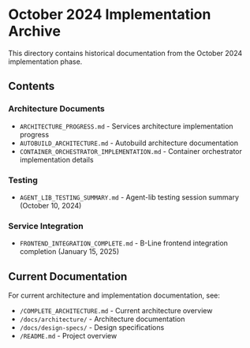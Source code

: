 # October 2024 Implementation Archive

This directory contains historical documentation from the October 2024 implementation phase.

## Contents

### Architecture Documents
- `ARCHITECTURE_PROGRESS.md` - Services architecture implementation progress
- `AUTOBUILD_ARCHITECTURE.md` - Autobuild architecture documentation
- `CONTAINER_ORCHESTRATOR_IMPLEMENTATION.md` - Container orchestrator implementation details

### Testing
- `AGENT_LIB_TESTING_SUMMARY.md` - Agent-lib testing session summary (October 10, 2024)

### Service Integration
- `FRONTEND_INTEGRATION_COMPLETE.md` - B-Line frontend integration completion (January 15, 2025)

## Current Documentation

For current architecture and implementation documentation, see:
- `/COMPLETE_ARCHITECTURE.md` - Current architecture overview
- `/docs/architecture/` - Architecture documentation
- `/docs/design-specs/` - Design specifications
- `/README.md` - Project overview
